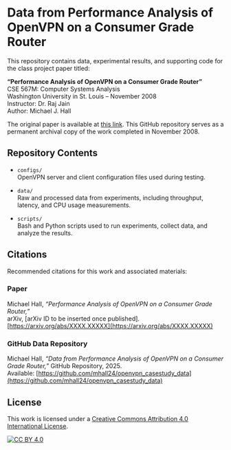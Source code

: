 # Data from Performance Analysis of OpenVPN on a Consumer Grade Router

This repository contains data, experimental results, and supporting code for the class project paper titled:

**“Performance Analysis of OpenVPN on a Consumer Grade Router”**  
CSE 567M: Computer Systems Analysis  
Washington University in St. Louis – November 2008  
Instructor: Dr. Raj Jain  
Author: Michael J. Hall

The original paper is available at [this link](https://www.cse.wustl.edu/~jain/cse567-08/ftp/ovpn/index.html). This GitHub repository serves as a permanent archival copy of the work completed in November 2008.

## Repository Contents

- `configs/`  
  OpenVPN server and client configuration files used during testing.

- `data/`  
  Raw and processed data from experiments, including throughput, latency, and CPU usage measurements.

- `scripts/`  
  Bash and Python scripts used to run experiments, collect data, and analyze the results.

## Citations

Recommended citations for this work and associated materials:

### Paper
Michael Hall, _“Performance Analysis of OpenVPN on a Consumer Grade Router,”_  
arXiv, [arXiv ID to be inserted once published].  
[https://arxiv.org/abs/XXXX.XXXXX](https://arxiv.org/abs/XXXX.XXXXX)

[//]: # ([5] Xavier Bresson and Thomas Laurent. 2017. Residual Gated Graph ConvNets. arXiv preprint. arXiv:1711.07553)

### GitHub Data Repository
Michael Hall, _“Data from Performance Analysis of OpenVPN on a Consumer Grade Router,”_
GitHub Repository, 2025.  
Available: [https://github.com/mhall24/openvpn_casestudy_data](https://github.com/mhall24/openvpn_casestudy_data)

## License

This work is licensed under a
[Creative Commons Attribution 4.0 International License][cc-by].

[![CC BY 4.0][cc-by-image]][cc-by]

[cc-by]: http://creativecommons.org/licenses/by/4.0/
[cc-by-image]: https://i.creativecommons.org/l/by/4.0/88x31.png
[cc-by-shield]: https://img.shields.io/badge/License-CC%20BY%204.0-lightgrey.svg
